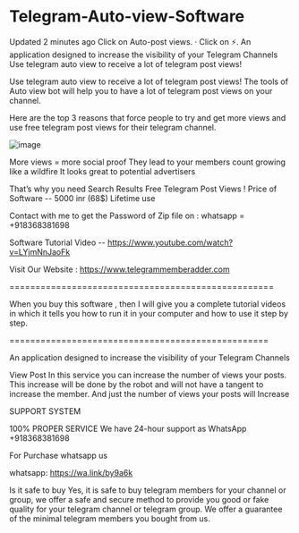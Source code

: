 # Telegram-Auto-view-Software

  Updated 2 minutes ago Click on Auto-post views. · Click on ⚡️.
 An application designed to increase the visibility of your Telegram Channels  Use telegram auto view to receive a lot of telegram post views! 


Use telegram auto view to receive a lot of telegram post views! The tools of Auto view bot will help you to have a lot of  telegram post views on your channel.



Here are the top 3 reasons that force people to try and get more views and use free telegram post views for their telegram channel.

![image](https://user-images.githubusercontent.com/87627538/126097322-7bfd2772-7d7e-4b0a-9d01-8b0eeabfbea6.png)


More views = more social proof
They lead to your members count growing like a wildfire
It looks great to potential advertisers

That’s why you need Search Results Free Telegram Post Views !
Price of Software -- 5000 inr (68$) Lifetime use

Contact with me to get the Password of Zip file on : whatsapp = +918368381698

Software Tutorial Video -- https://www.youtube.com/watch?v=LYjmNnJaoFk

Visit Our Website : https://www.telegrammemberadder.com

===================================================

When you buy this software , then I will give you a complete tutorial videos in which it tells you how to run it in your computer and how to use it step by step.

==================================================

An application designed to increase the visibility of your Telegram Channels

View Post
In this service you can increase the number of views your posts. This increase will be done by the robot and will not have a tangent to increase the member. And just the number of views your posts will Increase

SUPPORT SYSTEM

100% PROPER SERVICE
We have 24-hour support as WhatsApp +918368381698

For Purchase whatsapp us 










whatsapp: https://wa.link/by9a6k



Is it safe to buy
Yes, it is safe to buy telegram members for your channel or group, we offer a safe and secure method to provide you good or fake quality for your telegram channel or telegram group. We offer a guarantee of the minimal telegram members you bought from us.
